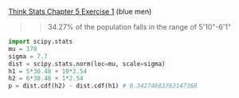 [Think Stats Chapter 5 Exercise 1](http://greenteapress.com/thinkstats2/html/thinkstats2006.html#toc50) (blue men)

>> 34.27% of the population falls in the range of 5'10"-6'1"


```python
import scipy.stats
mu = 178
sigma = 7.7
dist = scipy.stats.norm(loc=mu, scale=sigma)
h1 = 5*30.48 + 10*2.54
h2 = 6*30.48 + 1*2.54
p = dist.cdf(h2) - dist.cdf(h1) # 0.34274683763147368
```
